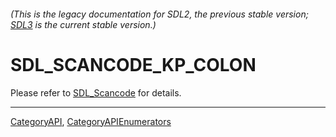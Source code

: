 ###### (This is the legacy documentation for SDL2, the previous stable version; [SDL3](https://wiki.libsdl.org/SDL3/) is the current stable version.)
# SDL_SCANCODE_KP_COLON

Please refer to [SDL_Scancode](SDL_Scancode) for details.

----
[CategoryAPI](CategoryAPI), [CategoryAPIEnumerators](CategoryAPIEnumerators)

